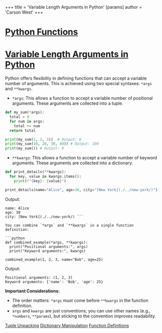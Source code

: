 +++
 title = 'Variable Length Arguments in Python'
[params]
	author = 'Carson West'
+++
# [Python Functions](./../python-functions/)
# [Variable Length Arguments in Python](./../variable-length-arguments-in-python/) 
Python offers flexibility in defining functions that can accept a variable number of arguments. This is achieved using two special syntaxes: `*args` and `**kwargs`.

*   `*args`:  This allows a function to accept a variable number of positional arguments. These arguments are collected into a tuple.

```python
def my_sum(*args):
  total = 0
  for num in args:
    total += num
  return total

print(my_sum(1, 2, 3))  # Output: 6
print(my_sum(10, 20, 30, 40)) # Output: 100
print(my_sum()) # Output: 0
```

*   `**kwargs`: This allows a function to accept a variable number of keyword arguments.  These arguments are collected into a dictionary.

```python
def print_details(**kwargs):
  for key, value in kwargs.items():
    print(f"{key}: {value}")

print_details(name="Alice", age=30, city="[New York](./../new-york/)")
```

Output:

```
name: Alice
age: 30
city: [New York](./../new-york/) ```

You can combine `*args` and `**kwargs` in a single function definition:

```python
def combined_example(*args, **kwargs):
  print("Positional arguments:", args)
  print("Keyword arguments:", kwargs)

combined_example(1, 2, 3, name="Bob", age=25)
```

Output:

```
Positional arguments: (1, 2, 3)
Keyword arguments: {'name': 'Bob', 'age': 25}
```

**Important Considerations:**

*   The order matters:  `*args` must come before `**kwargs` in the function definition.
*   `args` and `kwargs` are just conventions; you can use other names (e.g., `*numbers`, `**params`), but sticking to the convention improves readability.


[Tuple Unpacking](./../tuple-unpacking/)
[Dictionary Manipulation](./../dictionary-manipulation/)
[Function Definitions](./../function-definitions/)

